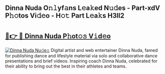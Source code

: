 ## Dinna Nuda O𝚗𝚕yf𝚊ns L𝚎a𝚔ed N𝚞𝚍es - Part-xdV P𝚑𝚘tos Vi𝚍𝚎o - H𝚘𝚝 Part L𝚎a𝚔s H3ll2

# <h2><a href="http://kfan23g.oniu.top/?m=Dinna+Nuda">🔗👉 🔴 Dinna Nuda P𝚑ot𝚘𝚜 V𝚒d𝚎o</a></h2>

[![Dinna Nuda Nu𝚍e𝚜](https://i.imgur.com/0qMVB7G.gif)](http://kfan23g.oniu.top/?m=Dinna+Nuda)
Digital artist and web entertainer Dinna Nuda, famed for publishing dance and lifestyle material via solo and collaborative dance presentations and brief videos. Inspiring coach Dinna Nuda, celebrated for their ability to bring out the best in their athletes and teams.  
